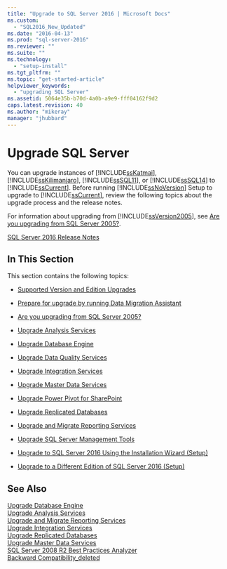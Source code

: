 ```yaml
---
title: "Upgrade to SQL Server 2016 | Microsoft Docs"
ms.custom: 
  - "SQL2016_New_Updated"
ms.date: "2016-04-13"
ms.prod: "sql-server-2016"
ms.reviewer: ""
ms.suite: ""
ms.technology: 
  - "setup-install"
ms.tgt_pltfrm: ""
ms.topic: "get-started-article"
helpviewer_keywords: 
  - "upgrading SQL Server"
ms.assetid: 5064e35b-b70d-4a0b-a9e9-fff04162f9d2
caps.latest.revision: 40
ms.author: "mikeray"
manager: "jhubbard"
---
```

# Upgrade SQL Server
  You can upgrade instances of [!INCLUDE[ssKatmai](../../../analysis-services/data-mining/includes/sskatmai-md.md)], [!INCLUDE[ssKilimanjaro](../../../analysis-services/instances/install/windows/includes/sskilimanjaro-md.md)], [!INCLUDE[ssSQL11](../../../analysis-services/includes/sssql11-md.md)], or [!INCLUDE[ssSQL14](../../../analysis-services/includes/sssql14-md.md)] to [!INCLUDE[ssCurrent](../../../advanced-analytics/r-services/includes/sscurrent-md.md)]. Before running [!INCLUDE[ssNoVersion](../../../advanced-analytics/r-services/includes/ssnoversion-md.md)] Setup to upgrade to [!INCLUDE[ssCurrent](../../../advanced-analytics/r-services/includes/sscurrent-md.md)], review the following topics about the upgrade process and the release notes.  
  
 For information about upgrading from [!INCLUDE[ssVersion2005](../../../analysis-services/data-mining/includes/ssversion2005-md.md)], see [Are you upgrading from SQL Server 2005?](../../../database-engine/install/windows/are-you-upgrading-from-sql-server-2005.md).  
  
 [SQL Server 2016 Release Notes](../../../sql-server/sql-server-2016-release-notes.md)  
  
## In This Section  
 This section contains the following topics:  
  
-   [Supported Version and Edition Upgrades](../../../database-engine/install/windows/supported-version-and-edition-upgrades.md)  
  
-   [Prepare for upgrade by running Data Migration Assistant](../../../database-engine/install/windows/prepare-for-upgrade-by-running-data-migration-assistant.md)  
  
-   [Are you upgrading from SQL Server 2005?](../../../database-engine/install/windows/are-you-upgrading-from-sql-server-2005.md)  
  
-   [Upgrade Analysis Services](../../../database-engine/install/windows/upgrade-analysis-services.md)  
  
-   [Upgrade Database Engine](../../../database-engine/install/windows/upgrade-database-engine.md)  
  
-   [Upgrade Data Quality Services](../../../database-engine/install/windows/upgrade-data-quality-services.md)  
  
-   [Upgrade Integration Services](../../../integration-services/install/windows/upgrade-integration-services.md)  
  
-   [Upgrade Master Data Services](../../../database-engine/install/windows/upgrade-master-data-services.md)  
  
-   [Upgrade Power Pivot for SharePoint](../../../database-engine/install/windows/upgrade-power-pivot-for-sharepoint.md)  
  
-   [Upgrade Replicated Databases](../../../database-engine/install/windows/upgrade-replicated-databases.md)  
  
-   [Upgrade and Migrate Reporting Services](../../../reporting-services/install/windows/upgrade-and-migrate-reporting-services.md)  
  
-   [Upgrade SQL Server Management Tools](../../../database-engine/install/windows/upgrade-sql-server-management-tools.md)  
  
-   [Upgrade to SQL Server 2016 Using the Installation Wizard &#40;Setup&#41;](../../../database-engine/install/windows/upgrade-sql-server-using-the-installation-wizard-setup.md)  
  
-   [Upgrade to a Different Edition of SQL Server 2016 &#40;Setup&#41;](../../../database-engine/install/windows/upgrade-to-a-different-edition-of-sql-server-setup.md)  
  
## See Also  
 [Upgrade Database Engine](../../../database-engine/install/windows/upgrade-database-engine.md)   
 [Upgrade Analysis Services](../../../database-engine/install/windows/upgrade-analysis-services.md)   
 [Upgrade and Migrate Reporting Services](../../../reporting-services/install/windows/upgrade-and-migrate-reporting-services.md)   
 [Upgrade Integration Services](../../../integration-services/install/windows/upgrade-integration-services.md)   
 [Upgrade Replicated Databases](../../../database-engine/install/windows/upgrade-replicated-databases.md)   
 [Upgrade Master Data Services](../../../database-engine/install/windows/upgrade-master-data-services.md)   
 [SQL Server 2008 R2 Best Practices Analyzer](http://go.microsoft.com/fwlink/?LinkId=197135)   
 [Backward Compatibility_deleted](../Topic/Backward%20Compatibility_deleted.md)  
  
  